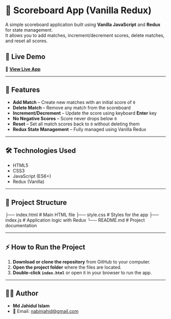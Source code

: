 # 🎯 Scoreboard App (Vanilla Redux)

A simple scoreboard application built using **Vanilla JavaScript** and **Redux** for state management.  
It allows you to add matches, increment/decrement scores, delete matches, and reset all scores.

## 🚀 Live Demo
🔗 **[View Live App](https://think-in-a-redux-way.netlify.app/)**

---

## 📌 Features
- **Add Match** – Create new matches with an initial score of `0`
- **Delete Match** – Remove any match from the scoreboard
- **Increment/Decrement** – Update the score using keyboard **Enter** key
- **No Negative Scores** – Score never drops below `0`
- **Reset** – Set all match scores back to `0` without deleting them
- **Redux State Management** – Fully managed using Vanilla Redux

---

## 🛠️ Technologies Used
- HTML5
- CSS3
- JavaScript (ES6+)
- Redux (Vanilla)

---

## 📂 Project Structure
├── index.html # Main HTML file
├── style.css # Styles for the app
├── index.js # Application logic with Redux
└── README.md # Project documentation


---

## ⚡ How to Run the Project
1. **Download or clone the repository** from GitHub to your computer.
2. **Open the project folder** where the files are located.
3. **Double-click `index.html`** or open it in your browser to run the app.


---

## 🧑‍💻 Author
- **Md Jahidul Islam**  
- 📧 Email: [nabinjahid@gmail.com](mailto:nabinjahid@gmail.com)
